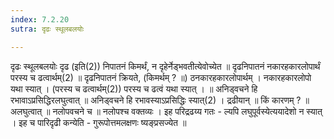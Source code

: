 ```yaml
---
index: 7.2.20
sutra: दृढः स्थूलबलयोः

---
```

दृढः स्थूलबलयोः दृढ (इति(2)) निपातनं किमर्थं, न दृहेर्नेड्भवतीत्येवोच्येत ॥ दृढनिपातनं नकारहकारलोपार्थं परस्य च ढत्वार्थम्(2) ॥ दृढनिपातनं क्रियते, (किमर्थम् ? ॥) ठनकारहकारलोपार्थम् । नकारहकारलोपो यथा स्यात् । (परस्य च ढत्वार्थम्(2)) परस्य च ढत्वं यथा स्यात् । ॥ अनिड्वचने हि रभावाऽप्रसिद्धिरलघुत्वात् ॥ अनिड्वचने हि रभावस्याऽप्रसिद्धिः स्यात्(2) । द्रढीयान् ॥ किं कारणम् ? ॥ अलघुत्वात् ॥ नलोपवचने च ॥ नलोपश्च वक्तव्यः । इह परिद्रढय्य गतः  -  ल्यपि लघुपूर्वस्येत्ययादेशो न स्यात् । इह च पारिदृढी कन्येति - गुरूपोत्तमलक्षणः ष्यङ्प्रसज्येत ॥